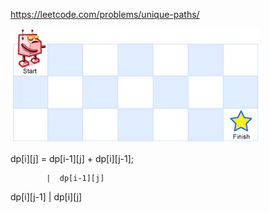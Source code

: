 https://leetcode.com/problems/unique-paths/

![1111](../images/robot_maze.jpg)

dp[i][j] = dp[i-1][j] + dp[i][j-1];


            |  dp[i-1][j]
 dp[i][j-1] |  dp[i][j]

 
